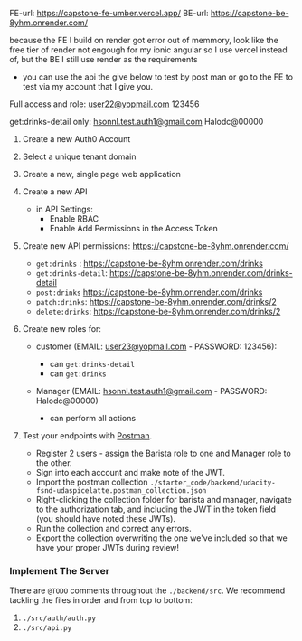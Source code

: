
FE-url: https://capstone-fe-umber.vercel.app/
BE-url: https://capstone-be-8yhm.onrender.com/

because the FE I build on render got error out of memmory, look like the free tier of render not engough for my ionic angular so I use vercel instead of, but the BE I still use render as the requirements

- you can use the api the give below to test by post man or go to the FE to test via my account that I give you.

Full access and role:
   user22@yopmail.com
   123456

get:drinks-detail only:
   hsonnl.test.auth1@gmail.com
   Halodc@00000

1. Create a new Auth0 Account
2. Select a unique tenant domain
3. Create a new, single page web application
4. Create a new API
   - in API Settings:
     - Enable RBAC
     - Enable Add Permissions in the Access Token
5. Create new API permissions: https://capstone-be-8yhm.onrender.com/
   - `get:drinks` : https://capstone-be-8yhm.onrender.com/drinks
   - `get:drinks-detail`: https://capstone-be-8yhm.onrender.com/drinks-detail
   - `post:drinks` https://capstone-be-8yhm.onrender.com/drinks
   - `patch:drinks`: https://capstone-be-8yhm.onrender.com/drinks/2
   - `delete:drinks`: https://capstone-be-8yhm.onrender.com/drinks/2
6. Create new roles for:
   - customer (EMAIL: user23@yopmail.com - PASSWORD: 123456):
     - can `get:drinks-detail`
     - can `get:drinks`

   - Manager (EMAIL: hsonnl.test.auth1@gmail.com - PASSWORD: Halodc@00000)
     - can perform all actions

7. Test your endpoints with [Postman](https://getpostman.com).
   - Register 2 users - assign the Barista role to one and Manager role to the other.
   - Sign into each account and make note of the JWT.
   - Import the postman collection `./starter_code/backend/udacity-fsnd-udaspicelatte.postman_collection.json`
   - Right-clicking the collection folder for barista and manager, navigate to the authorization tab, and including the JWT in the token field (you should have noted these JWTs).
   - Run the collection and correct any errors.
   - Export the collection overwriting the one we've included so that we have your proper JWTs during review!

### Implement The Server

There are `@TODO` comments throughout the `./backend/src`. We recommend tackling the files in order and from top to bottom:

1. `./src/auth/auth.py`
2. `./src/api.py`
